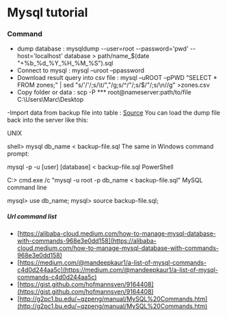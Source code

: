 # Mysql tutorial

### Command
- dump database : mysqldump --user=root --password='pwd' --host='localhost' database > path/name_$(date "+%b_%d_%Y_%H_%M_%S").sql
- Connect to mysql : mysql –uroot –ppassword
- Download result query into csv file :  mysql –uROOT –pPWD "SELECT * FROM zones;" | sed "s/'/\'/;s/\t/\",\"/g;s/^/\"/;s/$/\"/;s/\n//g" >zones.csv
- Copy folder or data : scp -P ***  root@nameserver:path/to/file C:\Users\Marc\Desktop

-Import data from backup file into table : [Source](https://stackoverflow.com/questions/17666249/how-do-i-import-an-sql-file-using-the-command-line-in-mysql) 
You can load the dump file back into the server like this:

UNIX

shell> mysql db_name < backup-file.sql
The same in Windows command prompt:

mysql -p -u [user] [database] < backup-file.sql
PowerShell

C:\> cmd.exe /c "mysql -u root -p db_name < backup-file.sql"
MySQL command line

mysql> use db_name;
mysql> source backup-file.sql;


##### Url command list
- [https://alibaba-cloud.medium.com/how-to-manage-mysql-database-with-commands-968e3e0dd158](https://alibaba-cloud.medium.com/how-to-manage-mysql-database-with-commands-968e3e0dd158)
- [https://medium.com/@mandeepkaur1/a-list-of-mysql-commands-c4d0d244aa5c](https://medium.com/@mandeepkaur1/a-list-of-mysql-commands-c4d0d244aa5c)
- [https://gist.github.com/hofmannsven/9164408](https://gist.github.com/hofmannsven/9164408)
- [http://g2pc1.bu.edu/~qzpeng/manual/MySQL%20Commands.htm](http://g2pc1.bu.edu/~qzpeng/manual/MySQL%20Commands.htm)

